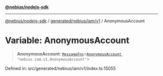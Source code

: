 [**@nebius/nodejs-sdk**](../../../../../README.md)

---

[@nebius/nodejs-sdk](../../../../../README.md) / [generated/nebius/iam/v1](../README.md) / AnonymousAccount

# Variable: AnonymousAccount

> **AnonymousAccount**: [`MessageFns`](../../../../../runtime/protos/core/interfaces/MessageFns.md)\<[`AnonymousAccount`](../interfaces/AnonymousAccount.md), `"nebius.iam.v1.AnonymousAccount"`\>

Defined in: src/generated/nebius/iam/v1/index.ts:15055
